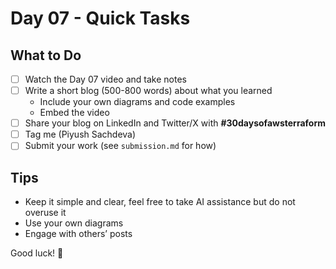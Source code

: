 # Day 07 - Quick Tasks

## What to Do

- [ ] Watch the Day 07 video and take notes
- [ ] Write a short blog (500-800 words) about what you learned
  - Include your own diagrams and code examples
  - Embed the video
- [ ] Share your blog on LinkedIn and Twitter/X with **#30daysofawsterraform**
- [ ] Tag me (Piyush Sachdeva)
- [ ] Submit your work (see `submission.md` for how)

## Tips

- Keep it simple and clear, feel free to take AI assistance but do not overuse it
- Use your own diagrams
- Engage with others’ posts

Good luck! 🚀
